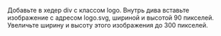 Добавьте в хедер div с классом logo.
Внутрь дива вставьте изображение с адресом logo.svg, шириной и высотой 90 пикселей.
Увеличьте ширину и высоту этого изображения до 300 пикселей.

